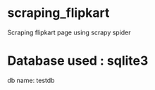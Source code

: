 # scraping_flipkart
Scraping flipkart page using scrapy spider


# Database used : sqlite3

db name: testdb
